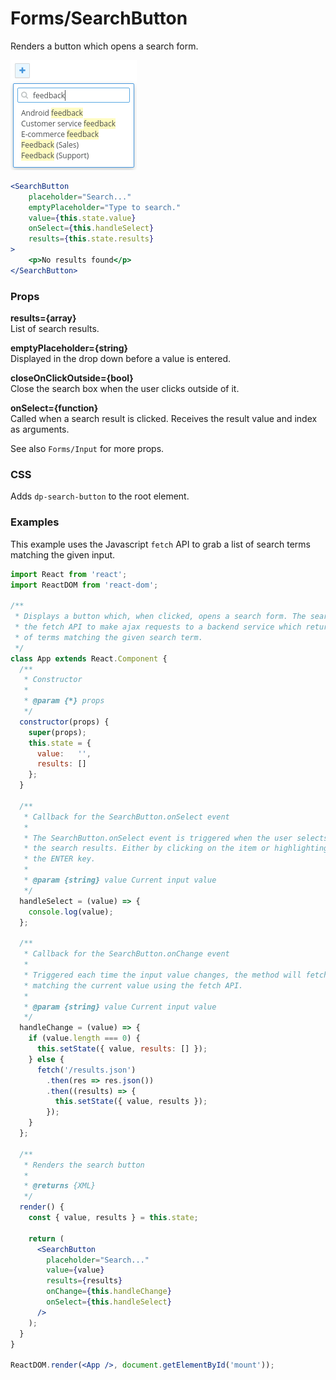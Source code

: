 Forms/SearchButton
==================
Renders a button which opens a search form.

![Search button example](../../assets/images/search-button-1.png)

```jsx
<SearchButton
    placeholder="Search..."
    emptyPlaceholder="Type to search."
    value={this.state.value}
    onSelect={this.handleSelect}
    results={this.state.results}
>
    <p>No results found</p>
</SearchButton>
```

### Props

**results={array}**  
List of search results.

**emptyPlaceholder={string}**  
Displayed in the drop down before a value is entered.

**closeOnClickOutside={bool}**  
Close the search box when the user clicks outside of it.

**onSelect={function}**  
Called when a search result is clicked. Receives the result value and index as arguments.

See also `Forms/Input` for more props.


### CSS
Adds `dp-search-button` to the root element.


### Examples
This example uses the Javascript `fetch` API to grab a list of search terms matching the given input.

```jsx
import React from 'react';
import ReactDOM from 'react-dom';

/**
 * Displays a button which, when clicked, opens a search form. The search form uses
 * the fetch API to make ajax requests to a backend service which returns a list
 * of terms matching the given search term.
 */
class App extends React.Component {
  /**
   * Constructor
   *
   * @param {*} props
   */
  constructor(props) {
    super(props);
    this.state = {
      value:   '',
      results: []
    };
  }

  /**
   * Callback for the SearchButton.onSelect event
   *
   * The SearchButton.onSelect event is triggered when the user selects a value from
   * the search results. Either by clicking on the item or highlighting it and pressing
   * the ENTER key.
   *
   * @param {string} value Current input value
   */
  handleSelect = (value) => {
    console.log(value);
  };

  /**
   * Callback for the SearchButton.onChange event
   *
   * Triggered each time the input value changes, the method will fetch search results
   * matching the current value using the fetch API.
   *
   * @param {string} value Current input value
   */
  handleChange = (value) => {
    if (value.length === 0) {
      this.setState({ value, results: [] });
    } else {
      fetch('/results.json')
        .then(res => res.json())
        .then((results) => {
          this.setState({ value, results });
        });
    }
  };

  /**
   * Renders the search button
   *
   * @returns {XML}
   */
  render() {
    const { value, results } = this.state;

    return (
      <SearchButton
        placeholder="Search..."
        value={value}
        results={results}
        onChange={this.handleChange}
        onSelect={this.handleSelect}
      />
    );
  }
}

ReactDOM.render(<App />, document.getElementById('mount'));
```